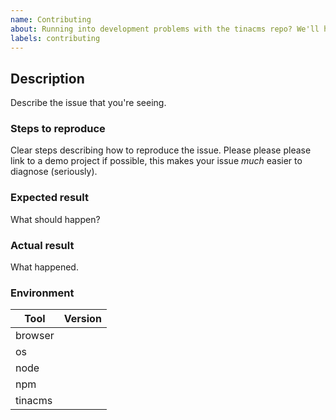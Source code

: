 ```yaml
---
name: Contributing
about: Running into development problems with the tinacms repo? We'll help you get sorted
labels: contributing
---
```


<!--
  Please fill out each section below, otherwise your issue will be closed. This info allows Tina maintainers to diagnose (and fix!) your issue as quickly as possible.

  Before opening a new issue, please search existing issues: https://github.com/tinacms/tinacms/issues

  Also check out the troubleshooting section of the CONTRIBUTING doc: https://github.com/tinacms/tinacms/blob/main/CONTRIBUTING.md#troubleshooting-in-development
-->

## Description

Describe the issue that you're seeing.

### Steps to reproduce

Clear steps describing how to reproduce the issue. Please please please link to a demo project if possible, this makes your issue _much_ easier to diagnose (seriously).

### Expected result

What should happen?

### Actual result

What happened.

### Environment

| Tool    | Version |
| ------- | ------- |
| browser |         |
| os      |         |
| node    |         |
| npm     |         |
| tinacms |         |
